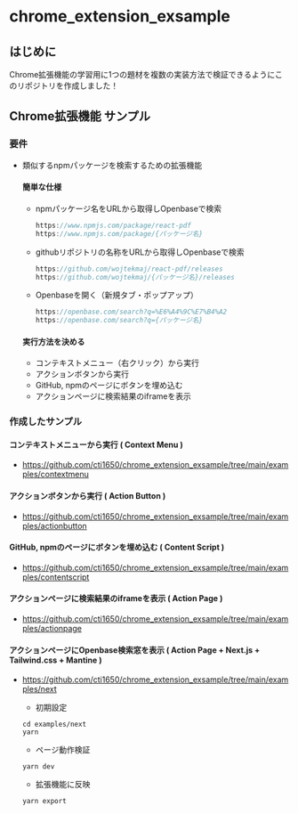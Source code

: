 # chrome_extension_exsample

## はじめに

Chrome拡張機能の学習用に1つの題材を複数の実装方法で検証できるようにこのリポジトリを作成しました！

## Chrome拡張機能 サンプル

### 要件

- 類似するnpmパッケージを検索するための拡張機能
    
    #### 簡単な仕様
    
    - npmパッケージ名をURLから取得しOpenbaseで検索
        
        ```jsx
        https://www.npmjs.com/package/react-pdf
        https://www.npmjs.com/package/{パッケージ名}
        ```
        
    - githubリポジトリの名称をURLから取得しOpenbaseで検索
        
        ```jsx
        https://github.com/wojtekmaj/react-pdf/releases
        https://github.com/wojtekmaj/{パッケージ名}/releases
        ```
        
    - Openbaseを開く（新規タブ・ポップアップ）
        
        ```jsx
        https://openbase.com/search?q=%E6%A4%9C%E7%B4%A2
        https://openbase.com/search?q={パッケージ名}
        ```
        
    
    #### 実行方法を決める
    
    - コンテキストメニュー（右クリック）から実行
    - アクションボタンから実行
    - GitHub, npmのページにボタンを埋め込む
    - アクションページに検索結果のiframeを表示

### 作成したサンプル

#### コンテキストメニューから実行 ( Context Menu )

- https://github.com/cti1650/chrome_extension_exsample/tree/main/examples/contextmenu

#### アクションボタンから実行 ( Action Button )

- https://github.com/cti1650/chrome_extension_exsample/tree/main/examples/actionbutton

#### GitHub, npmのページにボタンを埋め込む ( Content Script )

- https://github.com/cti1650/chrome_extension_exsample/tree/main/examples/contentscript

#### アクションページに検索結果のiframeを表示 ( Action Page )

- https://github.com/cti1650/chrome_extension_exsample/tree/main/examples/actionpage

#### アクションページにOpenbase検索窓を表示 ( Action Page + Next.js + Tailwind.css + Mantine )

- https://github.com/cti1650/chrome_extension_exsample/tree/main/examples/next

    - 初期設定

    ```
    cd examples/next
    yarn
    ```

    - ページ動作検証

    ```
    yarn dev
    ```

    - 拡張機能に反映

    ```
    yarn export
    ```

